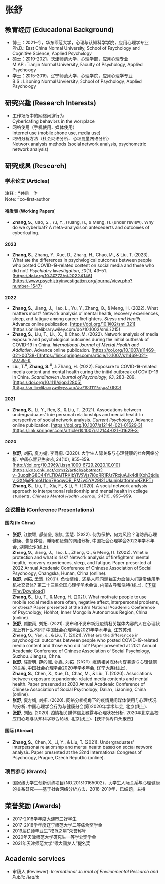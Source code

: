 # 张舒

## 教育经历 (Educational Background)
- 博士：2021-今，华东师范大学，心理与认知科学学院，应用心理学专业<br>
Ph.D.: East China Normal University, School of Psychology and Cognitive Science, Applied Psychology
- 硕士：2019-2021，天津师范大学，心理学部，应用心理专业<br>
M.AP.: Tianjin Normal University, Faculty of Psychology, Applied Psychology
- 学士：2015-2019，辽宁师范大学，心理学院，应用心理学专业<br>
B.S.: Liaoning Normal Unviersity, School of Psychology, Applied Psychology

## 研究兴趣 (Research Interests)
- 工作场所中的网络闲逛行为<br>
Cyberloafing behaviors in the workplace
- 网络使用（手机使用、媒体使用）<br>
Internet use (mobile phone use, media use)
- 网络分析方法（社会网络分析、心理测量网络分析）<br>
Network analysis methods (social network analysis, psychometric network analysis)

## 研究成果 (Research)
### 学术论文 (Articles)<br>
注释：<sup>#</sup>共同一作<br>
Note: <sup>#</sup>co-first-author
#### 待发表 (Working Papers)
- **Zhang, S.**, Cao, S., Yu, Y., Huang, H., & Meng, H. (under review). Why do we cyberloaf? A meta-analysis on antecedents and outcomes of cyberloafing.

#### 2023
- **Zhang, S.**, Zhang, Y., Xue, D., Zhang, H., Chao, M., & Liu, T. (2023). What are the differences in psychological outcomes between people who posted COVID-19-related content on social media and those who did not? *Psychiatry Investigation*, *20*(1), 43–51. [https://doi.org/10.30773/pi.2022.0146](https://www.psychiatryinvestigation.org/journal/view.php?number=1547)

#### 2022
- **Zhang, S.**, Jiang, J., Hao, L., Yu, Y., Zhang, Q., & Meng, H. (2022). What matters most? Network analysis of mental health, recovery experiences, sleep, and fatigue among career firefighters. *Stress and Health*. Advance online publication. [https://doi.org/10.1002/smi.321](https://onlinelibrary.wiley.com/doi/10.1002/smi.3215)
- **Zhang, S.**, Liu, T., Liu, X., & Chao, M. (2022). Network analysis of media exposure and psychological outcomes during the initial outbreak of COVID-19 in China. *International Journal of Mental Health and Addiction*. Advance online publication. [https://doi.org/10.1007/s11469-021-00738-1](https://link.springer.com/article/10.1007/s11469-021-00738-1)
- Liu, T.<sup>#</sup>, **Zhang, S.**<sup>#</sup>, & Zhang, H. (2022). Exposure to COVID-19-related media content and mental health during the initial outbreak of COVID-19 in China. *Scandinavian Journal of Psychology*, *63*, 283–289. [https://doi.org/10.1111/sjop.12805](https://onlinelibrary.wiley.com/doi/10.1111/sjop.12805)

#### 2021
- **Zhang, S.**, Li, Y., Ren, S., & Liu, T. (2021). Associations between undergraduates' interpersonal relationships and mental health in perspective of social network analysis. *Current Psychology*. Advance online publication. [https://doi.org/10.1007/s12144-021-01629-3](https://link.springer.com/article/10.1007/s12144-021-01629-3)

#### 2020
- **张舒**, 刘拓, 夏方婧, 李雨桐. (2020). 大学生人际关系与心理健康的社会网络分析. *中国心理卫生杂志*, *34*(10), 855–859. [http://doi.org/10.3969/j.issn.1000-6729.2020.10.010](https://kns.cnki.net/kcms2/article/abstract?v=3uoqIhG8C44YLTlOAiTRKibYlV5Vjs7i8oRR1PAr7RxjuAJk4dHXoh3tjdiuy_GXNjoPEmoU1on7HoqwOB_PM3w5YA29I21U&uniplatform=NZKPT)<br>
**Zhang, S.**, Liu, T., Xia, F., & Li, Y. (2020). A social network analysis approach to interpersonal relationship and mental health in college students. *Chinese Mental Health Journal*, *34*(10), 855–859.

### 会议报告 (Conference Presentations)
#### 国内 (In China)
- **张舒**, 江俊颖, 郝垒垒, 张麒, 孟慧. (2022). 何为保护，何为风险？消防员心理健康、恢复体验、睡眠和疲劳的网络分析, 中国社会心理学会2022年学术年会, 湖南长沙(线上).<br>
**Zhang, S.**, Jiang, J., Hao, L., Zhang, Q., & Meng, H. (2022). What is protection and what is risk? Network analysis of firefighters' mental health, recovery experiences, sleep, and fatigue. Paper presented at 2022 Annual Academic Conference of Chinese Association of Social Psychology, Changsha, Hunan, China (online).
- **张舒**, 刘拓, 孟慧. (2021). 负性情绪，还是人际问题和压力会使人们更常使用手机社交媒体? 第二十三届全国心理学学术会议, 内蒙古呼和浩特(线上).【[下载原文/Download](https://kns.cnki.net/kcms2/article/abstract?v=3uoqIhG8C467SBiOvrai6TdxYiSzCnOET0Xr_I8pgMuCFSD7JyYj-iU-nwOTXOu7CSfEbkZAWdtEbZKcp9VcdAchQCI_vr9CRnpjfsPZWGM%3d&uniplatform=NZKPT)】<br>
**Zhang, S.**, Liu, T., & Meng, H. (2021). What motivate people to use mobile social media more often, negative affect, interpersonal problems, or stress? Paper presented at the 23rd National Academic Conference of Psychology, Hohhot, Inner Mongolia Autonomous Region, China (online). 
- **张舒**, 颜俊雨, 刘拓. (2021). 发布和不发布新冠疫情相关媒体内容的人在心理状况上有什么不同? 中国社会心理学会2021年学术年会, 江苏苏州.<br>
**Zhang, S.**, Yan, J., & Liu, T. (2021) .What are the differences in psychological outcomes between people who posted COVID-19-related media content and those who did not? Paper presented at 2021 Annual Academic Conference of Chinese Association of Social Psychology, Suzhou, Jiangsu, China. 
- **张舒**, 陈雪明, 薛的妮, 钞淼,  刘拓. (2020). 疫情相关媒体内容暴露与心理健康的关系, 中国社会心理学会2020年学术年会, 辽宁大连(线上).<br>
**Zhang, S.**, Chen, X., Xue, D., Chao, M., & Liu, T. (2020). Associations between exposure to pandemic-related media contents and mental health. Paper presented at 2020 Annual Academic Conference of Chinese Association of Social Psychology, Dalian, Liaoning, China (online). 
- **张舒**, 夏方婧, 刘拓. (2020). 网络分析视角下的疫情期间媒体使用与心理状况的分析. 中国心理学会行为与健康分会(筹)2020年学术年会, 北京(线上).
- **张舒**, 刘拓. (2020). 疫情相关媒体信息暴露与心理状况分析. 2020年北京高校应用心理与认知科学联合论坛, 北京(线上).【获评优秀口头报告】

#### 国际 (Abroad)
- **Zhang, S.**, Chen, X., Li, Y., & Liu, T. (2021). Undergraduates' interpersonal relationship and mental health based on social network analysis. Paper presented at the 32nd International Congress of Psychology, Prague, Czech Republic (online).

### 项目参与 (Grants)
- 国家级大学生创新训练项目(NO.201810165002)，大学生人际关系与心理健康的关系研究——基于社会网络分析方法，2018-2019年，已结题，主持

## 荣誉奖励 (Awards)
- 2017-2018学年度大连市三好学生
- 2017-2018学年度辽宁师范大学二等综合奖学金
- 2019届辽师毕业生“模范之星”荣誉称号
- 2020年天津师范大学研究生一等学业奖学金
- 2021年天津师范大学“师大圆梦人”提名奖

## Academic services
- 审稿人 (Reviewer): *International Journal of Environmental Research and Public Health*





